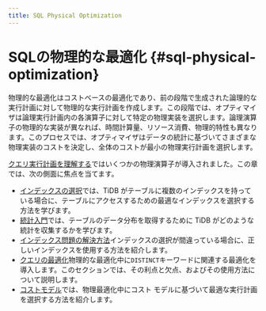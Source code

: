 ```yaml
---
title: SQL Physical Optimization
---
```


# SQLの物理的な最適化 {#sql-physical-optimization}

物理的な最適化はコストベースの最適化であり、前の段階で生成された論理的な実行計画に対して物理的な実行計画を作成します。この段階では、オプティマイザは論理実行計画内の各演算子に対して特定の物理実装を選択します。論理演算子の物理的な実装が異なれば、時間計算量、リソース消費、物理的特性も異なります。このプロセスでは、オプティマイザはデータの統計に基づいてさまざまな物理実装のコストを決定し、全体のコストが最小の物理実行計画を選択します。

[クエリ実行計画を理解する](/explain-overview.md)ではいくつかの物理演算子が導入されました。この章では、次の側面に焦点を当てます。

-   [インデックスの選択](/choose-index.md)では、TiDB がテーブルに複数のインデックスを持っている場合に、テーブルにアクセスするための最適なインデックスを選択する方法を学びます。
-   [統計入門](/statistics.md)では、テーブルのデータ分布を取得するために TiDB がどのような統計を収集するかを学びます。
-   [インデックス問題の解決方法](/wrong-index-solution.md)インデックスの選択が間違っている場合に、正しいインデックスを使用する方法を紹介します。
-   [クエリの最適化](/agg-distinct-optimization.md)物理的な最適化中に`DISTINCT`キーワードに関連する最適化を導入します。このセクションでは、その利点と欠点、およびその使用方法について説明します。
-   [コストモデル](/cost-model.md)では、物理最適化中にコスト モデルに基づいて最適な実行計画を選択する方法を紹介します。
